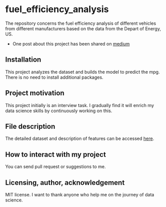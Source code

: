 # fuel_efficiency_analysis
The repository concerns the fuel efficiency analysis of different vehicles from different manufacturers based on the data from the Depart of Energy, US.
* One post about this project has been shared on [medium](https://jyi3.medium.com/how-to-conduct-data-science-based-on-the-business-context-239cf934cee8)

## Installation

This project analyzes the dataset and builds the model to predict the mpg. There is no need to install additional packages.

## Project motivation

This project initially is an interview task. I gradually find it will enrich my data science skills by continuously working on this.

## File description
The detailed dataset and description of features can be accessed [here](https://www.fueleconomy.gov/feg/ws/index.shtml#vehicle).


## How to interact with my project
You can send pull request or suggestions to me.


## Licensing, author, acknowledgement
MIT license. I want to thank anyone who help me on the journey of data science.

